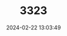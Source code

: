 ---
title: "3323"
category: "Bullimus luzonicus"
draft: false
date: 2024-02-22 13:03:49
languages:
  English: ["Large Luzon Forest Rat", "Luzon Forest Rat", "Luzon Bullimus"]
  German: ["Luzon-Moosmaus"]
---